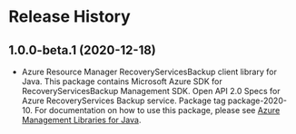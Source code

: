 # Release History

## 1.0.0-beta.1 (2020-12-18)

- Azure Resource Manager RecoveryServicesBackup client library for Java. This package contains Microsoft Azure SDK for RecoveryServicesBackup Management SDK. Open API 2.0 Specs for Azure RecoveryServices Backup service. Package tag package-2020-10. For documentation on how to use this package, please see [Azure Management Libraries for Java](https://aka.ms/azsdk/java/mgmt).